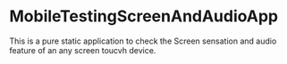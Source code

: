 # MobileTestingScreenAndAudioApp
This is a pure static application to check the Screen sensation and audio feature of an any screen toucvh device. 
